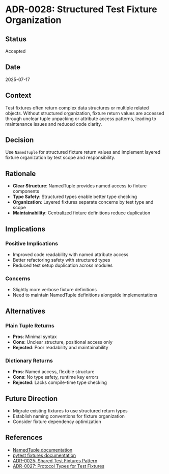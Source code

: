 # ADR-0028: Structured Test Fixture Organization

## Status
Accepted

## Date
2025-07-17

## Context
Test fixtures often return complex data structures or multiple related objects. Without structured organization, fixture return values are accessed through unclear tuple unpacking or attribute access patterns, leading to maintenance issues and reduced code clarity.

## Decision
Use `NamedTuple` for structured fixture return values and implement layered fixture organization by test scope and responsibility.

## Rationale
- **Clear Structure**: NamedTuple provides named access to fixture components
- **Type Safety**: Structured types enable better type checking
- **Organization**: Layered fixtures separate concerns by test type and scope
- **Maintainability**: Centralized fixture definitions reduce duplication

## Implications
### Positive Implications
- Improved code readability with named attribute access
- Better refactoring safety with structured types
- Reduced test setup duplication across modules

### Concerns
- Slightly more verbose fixture definitions
- Need to maintain NamedTuple definitions alongside implementations

## Alternatives
### Plain Tuple Returns
- **Pros**: Minimal syntax
- **Cons**: Unclear structure, positional access only
- **Rejected**: Poor readability and maintainability

### Dictionary Returns
- **Pros**: Named access, flexible structure
- **Cons**: No type safety, runtime key errors
- **Rejected**: Lacks compile-time type checking

## Future Direction
- Migrate existing fixtures to use structured return types
- Establish naming conventions for fixture organization
- Consider fixture dependency optimization

## References
- [NamedTuple documentation](https://docs.python.org/3/library/typing.html#typing.NamedTuple)
- [pytest fixtures documentation](https://docs.pytest.org/en/stable/fixture.html)
- [ADR-0025: Shared Test Fixtures Pattern](./0025-shared-test-fixtures-pattern.md)
- [ADR-0027: Protocol Types for Test Fixtures](./0027-protocol-types-for-test-fixtures.md)